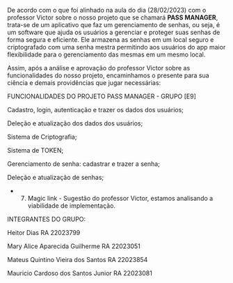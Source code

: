De acordo com o que foi alinhado na aula do dia (28/02/2023) com o professor Victor sobre o nosso projeto que se chamará <b>PASS MANAGER</b>, trata-se de um aplicativo que faz um gerenciamento de senhas, ou seja, é um software que ajuda os usuários a gerenciar e proteger suas senhas de forma segura e eficiente. Ele armazena as senhas em um local seguro e criptografado com uma senha mestra permitindo aos usuários do app maior flexibilidade para o gerenciamento das mesmas em um mesmo local.

Assim, após a análise e aprovação do professor Victor sobre as funcionalidades do nosso projeto, encaminhamos o presente para sua ciência e demais providências que jugar necessárias:

FUNCIONALIDADES DO PROJETO PASS MANAGER - GRUPO [E9]


 Cadastro, login, autenticação e trazer os dados dos usuários;

 Deleção e atualização dos dados dos usuários;

 Sistema de Criptografia;

 Sistema de TOKEN;

 Gerenciamento de senha: cadastrar e trazer a senha;

Deleção e atualização de senhas; 


  * 7. Magic link - Sugestão do professor Victor, estamos analisando a viabilidade de implementação.
 

INTEGRANTES DO GRUPO:

Heitor Dias RA 22023799

Mary Alice Aparecida Guilherme  RA 22023051

Mateus Quintino Vieira dos Santos RA 22023854

Mauricio Cardoso dos Santos Junior RA 22023081
